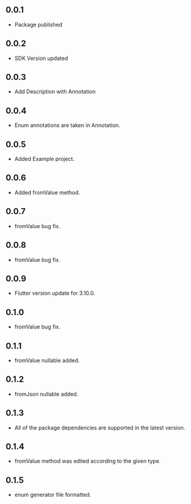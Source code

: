 ## 0.0.1

* Package published

## 0.0.2

* SDK Version updated

## 0.0.3

* Add Description with Annotation

## 0.0.4

* Enum annotations are taken in Annotation.

## 0.0.5

* Added Example project.

## 0.0.6

* Added fromValue method.

## 0.0.7

* fromValue bug fix.

## 0.0.8

* fromValue bug fix.

## 0.0.9

* Flutter version update for 3.10.0.

## 0.1.0

* fromValue bug fix.

## 0.1.1

* fromValue nullable added.

## 0.1.2

* fromJson nullable added.

## 0.1.3

* All of the package dependencies are supported in the latest version.

## 0.1.4

* fromValue method was edited according to the given type.

## 0.1.5

* enum generator file formatted.